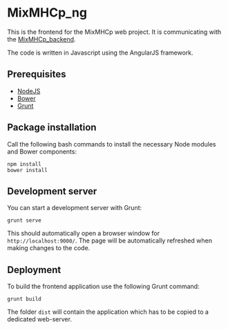 # MixMHCp_ng

This is the frontend for the MixMHCp web project. It is communicating with the [MixMHCp_backend](https://gitlab.isb-sib.ch/Targetome/MixMHCp_backend).

The code is written in Javascript using the AngularJS framework.

## Prerequisites

- [NodeJS](https://nodejs.org)
- [Bower](https://bower.io)
- [Grunt](https://gruntjs.com)

## Package installation

Call the following bash commands to install the necessary Node modules and Bower components:

```
npm install
bower install
```

## Development server

You can start a development server with Grunt:

```
grunt serve
```

This should automatically open a browser window for `http://localhost:9000/`.
The page will be automatically refreshed when making changes to the code.


## Deployment

To build the frontend application use the following Grunt command:

```
grunt build
```

The folder `dist` will contain the application which has to be copied to a dedicated web-server.



